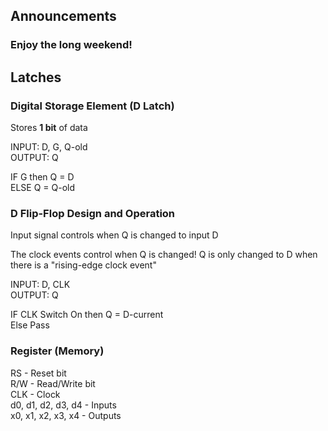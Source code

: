## Announcements
### Enjoy the long weekend!

## Latches
### Digital Storage Element (D Latch)
Stores **1 bit** of data  

INPUT: D, G, Q-old  
OUTPUT: Q  

IF G then Q = D  
ELSE Q = Q-old  

### D Flip-Flop Design and Operation
Input signal controls when Q is changed to input D  

The clock events control when Q is changed!
Q is only changed to D when there is a "rising-edge clock
event"  

INPUT: D, CLK  
OUTPUT: Q  

IF CLK Switch On then Q = D-current  
Else Pass

### Register (Memory)
RS - Reset bit  
R/W - Read/Write bit  
CLK - Clock  
d0, d1, d2, d3, d4 - Inputs  
x0, x1, x2, x3, x4 - Outputs  
